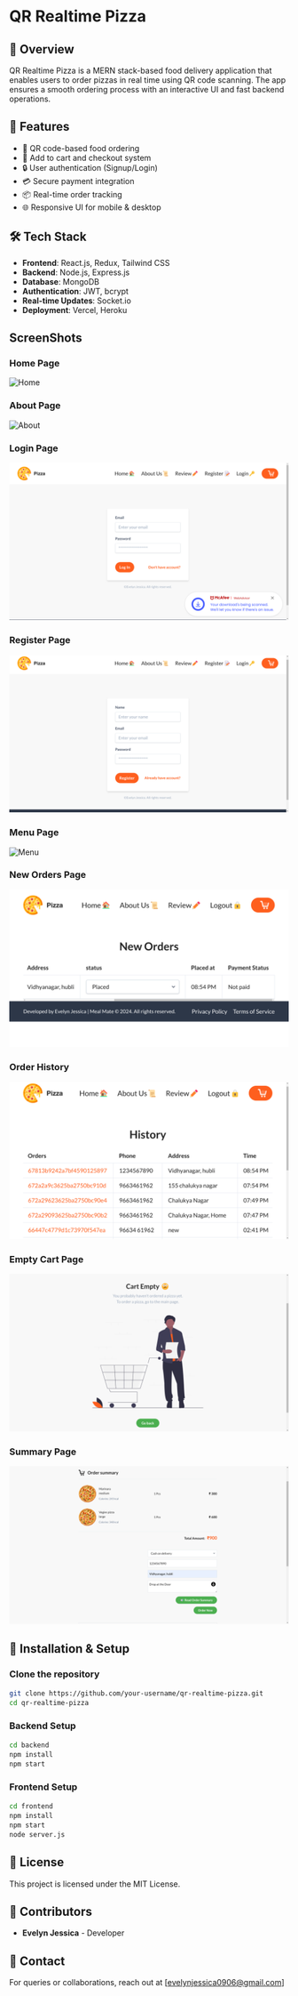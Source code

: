 # QR Realtime Pizza

## 🍕 Overview
QR Realtime Pizza is a MERN stack-based food delivery application that enables users to order pizzas in real time using QR code scanning. The app ensures a smooth ordering process with an interactive UI and fast backend operations.

## 🚀 Features
- 📌 QR code-based food ordering
- 🛒 Add to cart and checkout system
- 🔒 User authentication (Signup/Login)
- 💳 Secure payment integration
- 📦 Real-time order tracking
- 🌐 Responsive UI for mobile & desktop

## 🛠 Tech Stack
- **Frontend**: React.js, Redux, Tailwind CSS
- **Backend**: Node.js, Express.js
- **Database**: MongoDB
- **Authentication**: JWT, bcrypt
- **Real-time Updates**: Socket.io
- **Deployment**: Vercel, Heroku

## ScreenShots
### Home Page  
![Home](https://github.com/EvelynJessica45/Online-Food-Ordering-Platform-with-Special-Assistance-for-Visually-Impaired-Individuals/blob/2243eeca8283c550a4a89ed84aec22bd8720c77b/home.png)  

### About Page  
![About](https://github.com/EvelynJessica45/Online-Food-Ordering-Platform-with-Special-Assistance-for-Visually-Impaired-Individuals/blob/2243eeca8283c550a4a89ed84aec22bd8720c77b/about.png)  

### Login Page  
![Login](https://github.com/EvelynJessica45/Online-Food-Ordering-Platform-with-Special-Assistance-for-Visually-Impaired-Individuals/blob/2243eeca8283c550a4a89ed84aec22bd8720c77b/login.png)  

### Register Page  
![Register](https://github.com/EvelynJessica45/Online-Food-Ordering-Platform-with-Special-Assistance-for-Visually-Impaired-Individuals/blob/2243eeca8283c550a4a89ed84aec22bd8720c77b/register.png)  

### Menu Page  
![Menu](https://github.com/EvelynJessica45/Online-Food-Ordering-Platform-with-Special-Assistance-for-Visually-Impaired-Individuals/blob/2243eeca8283c550a4a89ed84aec22bd8720c77b/menu%20(2).png)  

### New Orders Page  
![New Orders](https://github.com/EvelynJessica45/Online-Food-Ordering-Platform-with-Special-Assistance-for-Visually-Impaired-Individuals/blob/3e63b763c00efd674f8b59fc51a02e951325145e/new%20orders.png)  

### Order History  
![Order History](https://github.com/EvelynJessica45/Online-Food-Ordering-Platform-with-Special-Assistance-for-Visually-Impaired-Individuals/blob/3e63b763c00efd674f8b59fc51a02e951325145e/history.png)  

### Empty Cart Page  
![No Items](https://github.com/EvelynJessica45/Online-Food-Ordering-Platform-with-Special-Assistance-for-Visually-Impaired-Individuals/blob/3e63b763c00efd674f8b59fc51a02e951325145e/noitems.png)  

### Summary Page  
![Summary](https://github.com/EvelynJessica45/Online-Food-Ordering-Platform-with-Special-Assistance-for-Visually-Impaired-Individuals/blob/3e63b763c00efd674f8b59fc51a02e951325145e/summary.png)  


## 📌 Installation & Setup
### Clone the repository
```sh
git clone https://github.com/your-username/qr-realtime-pizza.git
cd qr-realtime-pizza
```

### Backend Setup
```sh
cd backend
npm install
npm start
```

### Frontend Setup
```sh
cd frontend
npm install
npm start
node server.js
```

## 📜 License
This project is licensed under the MIT License.

## 👥 Contributors
- **Evelyn Jessica** - Developer

## 📧 Contact
For queries or collaborations, reach out at [evelynjessica0906@gmail.com]
